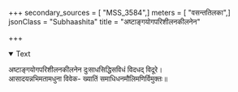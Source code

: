 +++
secondary_sources = [ "MSS_3584",]
meters = [ "वसन्ततिलका",]
jsonClass = "Subhaashita"
title = "अष्टाङ्गयोगपरिशीलनकीलनेन"

+++

<details open><summary>Text</summary>

अष्टाङ्गयोगपरिशीलनकीलनेन दुःसाधसिद्धिसविधं विदधद् विदूरे।  
आसादयन्नभिमतामधुना विवेक- ख्यातिं समाधिधनमौलिमणिर्विमुक्तः॥
</details>
